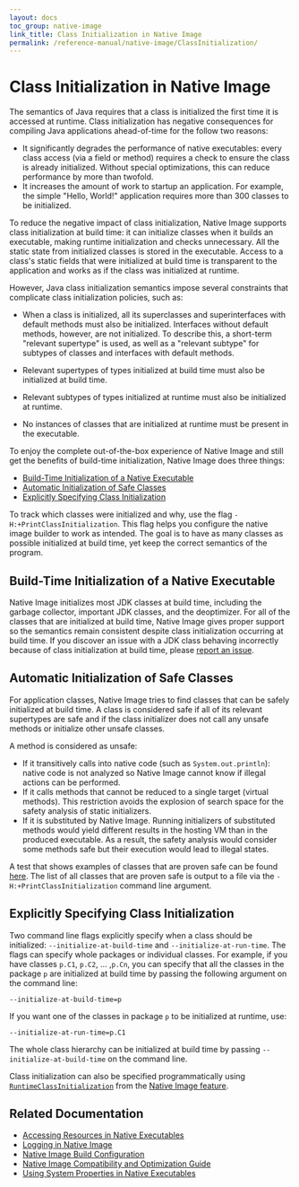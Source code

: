 ```yaml
---
layout: docs
toc_group: native-image
link_title: Class Initialization in Native Image
permalink: /reference-manual/native-image/ClassInitialization/
---
```

# Class Initialization in Native Image

The semantics of Java requires that a class is initialized the first time it is accessed at runtime.
Class initialization has negative consequences for compiling Java applications ahead-of-time for the follow two reasons:

* It significantly degrades the performance of native executables: every class access (via a field or method) requires a check to ensure the class is already initialized. Without special optimizations, this can reduce performance by more than twofold.
* It increases the amount of work to startup an application. For example, the simple "Hello, World!" application requires more than 300 classes to be initialized.

To reduce the negative impact of class initialization, Native Image supports class initialization at build time: it can initialize classes when it builds an executable, making runtime initialization and checks unnecessary.
All the static state from initialized classes is stored in the executable.
Access to a class's static fields that were initialized at build time is transparent to the application and works as if the class was initialized at runtime.

However, Java class initialization semantics impose several constraints that complicate class initialization policies, such as:

* When a class is initialized, all its superclasses and superinterfaces with default methods must also be initialized.
Interfaces without default methods, however, are not initialized.
To describe this, a short-term "relevant supertype" is used, as well as a "relevant subtype" for subtypes of classes and interfaces with default methods.

* Relevant supertypes of types initialized at build time must also be initialized at build time.
* Relevant subtypes of types initialized at runtime must also be initialized at runtime.
* No instances of classes that are initialized at runtime must be present in the executable.

To enjoy the complete out-of-the-box experience of Native Image and still get the benefits of build-time initialization, Native Image does three things:

* [Build-Time Initialization of a Native Executable](#build-time-initialization-of-a-native-executable)
* [Automatic Initialization of Safe Classes](#automatic-initialization-of-safe-classes)
* [Explicitly Specifying Class Initialization](#explicitly-specifying-class-initialization)

To track which classes were initialized and why, use the flag `-H:+PrintClassInitialization`.
This flag helps you configure the native image builder to work as intended.
The goal is to have as many classes as possible initialized at build time, yet keep the correct semantics of the program.

## Build-Time Initialization of a Native Executable

Native Image initializes most JDK classes at build time, including the garbage collector, important JDK classes, and the deoptimizer.
For all of the classes that are initialized at build time, Native Image gives proper support so the semantics remain consistent despite class initialization occurring at build time.
If you discover an issue with a JDK class behaving incorrectly because of class initialization at build time, please [report an issue](https://github.com/oracle/graal/issues/new).


## Automatic Initialization of Safe Classes

For application classes, Native Image tries to find classes that can be safely initialized at build time.
A class is considered safe if all of its relevant supertypes are safe and if the class initializer does not call any unsafe methods or initialize other unsafe classes.

A method is considered as unsafe:

* If it transitively calls into native code (such as `System.out.println`): native code is not analyzed so Native Image cannot know if illegal actions can be performed.
* If it calls methods that cannot be reduced to a single target (virtual methods).
This restriction avoids the explosion of search space for the safety analysis of static initializers.
* If it is substituted by Native Image. Running initializers of substituted methods would yield different results in the hosting VM than in the produced executable.
As a result, the safety analysis would consider some methods safe but their execution would lead to illegal states.

A test that shows examples of classes that are proven safe can be found [here](https://github.com/oracle/graal/blob/master/substratevm/src/com.oracle.svm.test/src/com/oracle/svm/test/clinit/TestClassInitializationMustBeSafeEarly.java).
The list of all classes that are proven safe is output to a file via the `-H:+PrintClassInitialization` command line argument.

## Explicitly Specifying Class Initialization

Two command line flags explicitly specify when a class should be initialized:  `--initialize-at-build-time` and `--initialize-at-run-time`.
The flags can specify whole packages or individual classes.
For example, if you have classes `p.C1`, `p.C2`, … ,`p.Cn`, you can specify that all the classes in the package `p` are initialized at build time by passing the following argument on the command line:
```shell
--initialize-at-build-time=p
```

If you want one of the classes in package `p` to be initialized at runtime, use:
```shell
--initialize-at-run-time=p.C1
```
<!-- BH: I have no idea what this sentence means -->
The whole class hierarchy can be initialized at build time by passing `--initialize-at-build-time` on the command line.

Class initialization can also be specified programmatically using [`RuntimeClassInitialization`](https://github.com/oracle/graal/blob/master/sdk/src/org.graalvm.nativeimage/src/org/graalvm/nativeimage/hosted/RuntimeClassInitialization.java) from the [Native Image feature](https://github.com/oracle/graal/blob/master/sdk/src/org.graalvm.nativeimage/src/org/graalvm/nativeimage/hosted/Feature.java).

## Related Documentation
* [Accessing Resources in Native Executables](Resources.md)
* [Logging in Native Image](Logging.md)
* [Native Image Build Configuration](BuildConfiguration.md)
* [Native Image Compatibility and Optimization Guide](Limitations.md)
* [Using System Properties in Native Executables](Properties.md)
